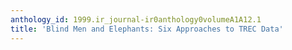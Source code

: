```yaml
---
anthology_id: 1999.ir_journal-ir0anthology0volumeA1A12.1
title: 'Blind Men and Elephants: Six Approaches to TREC Data'
---
```


